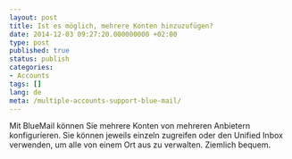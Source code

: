 ```yaml
---
layout: post
title: Ist es möglich, mehrere Konten hinzuzufügen?
date: 2014-12-03 09:27:20.000000000 +02:00
type: post
published: true
status: publish
categories:
- Accounts
tags: []
lang: de
meta: /multiple-accounts-support-blue-mail/
---
```


Mit BlueMail können Sie mehrere Konten von mehreren Anbietern konfigurieren. Sie können jeweils einzeln zugreifen oder den Unified Inbox verwenden, um alle von einem Ort aus zu verwalten. Ziemlich bequem.
